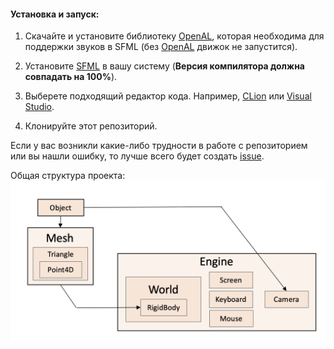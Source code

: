 <h4>Установка и запуск:</h4>

1) Скачайте и установите библиотеку [OpenAL](https://openal.org/downloads/), которая необходима для поддержки звуков в SFML (без [OpenAL](https://openal.org/downloads/) движок не запустится).

2) Установите [SFML](https://www.sfml-dev.org/download.php) в вашу систему (<b>Версия компилятора должна совпадать на 100%</b>).

3) Выберете подходящий редактор кода. Например, [CLion](https://www.jetbrains.com/clion/) или [Visual Studio](https://visualstudio.microsoft.com/ru/).
     
4) Клонируйте этот репозиторий.

Если у вас возникли какие-либо трудности в работе с репозиторием или вы нашли ошибку, то лучше всего будет создать [issue](https://docs.github.com/en/issues/tracking-your-work-with-issues/creating-an-issue).

Общая структура проекта:
![Project demonstration](img/structure.png)
